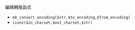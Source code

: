 編碼轉換函式
- `mb_convert_encoding($str,$to_encoding,$from_encoding)`
- `iconv($in_charset,$out_charset,$str)`